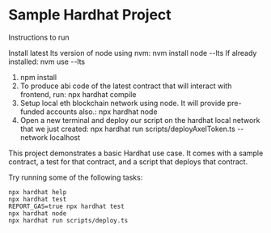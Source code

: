 # Sample Hardhat Project

Instructions to run

Install latest lts version of node using nvm: nvm install node --lts
If already installed: nvm use --lts

1. npm install
2. To produce abi code of the latest contract that will interact with frontend, run: npx hardhat compile
3. Setup local eth blockchain network using node. It will provide pre-funded accounts also.: npx hardhat node
4. Open a new terminal and deploy our script on the hardhat local network that we just created: npx hardhat run scripts/deployAxelToken.ts --network localhost

This project demonstrates a basic Hardhat use case. It comes with a sample contract, a test for that contract, and a script that deploys that contract.

Try running some of the following tasks:

```shell
npx hardhat help
npx hardhat test
REPORT_GAS=true npx hardhat test
npx hardhat node
npx hardhat run scripts/deploy.ts
```

